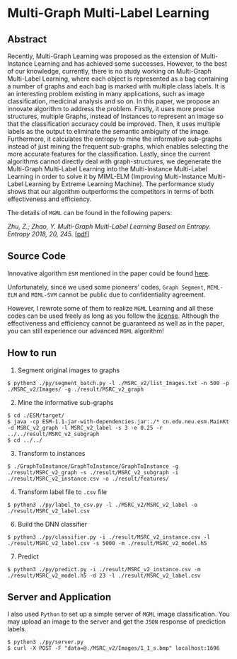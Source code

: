 # Multi-Graph Multi-Label Learning

## Abstract

Recently, Multi-Graph Learning was proposed as the extension of Multi-Instance Learning and has achieved some successes. However, to the best of our knowledge, currently, there is no study working on Multi-Graph Multi-Label Learning, where each object is represented as a bag containing a number of graphs and each bag is marked with multiple class labels. It is an interesting problem existing in many applications, such as image classification, medicinal analysis and so on. In this paper, we propose an innovate algorithm to address the problem. Firstly, it uses more precise structures, multiple Graphs, instead of Instances to represent an image so that the classification accuracy could be improved. Then, it uses multiple labels as the output to eliminate the semantic ambiguity of the image. Furthermore, it calculates the entropy to mine the informative sub-graphs instead of just mining the frequent sub-graphs, which enables selecting the more accurate features for the classification. Lastly, since the current algorithms cannot directly deal with graph-structures, we degenerate the Multi-Graph Multi-Label Learning into the Multi-Instance Multi-Label Learning in order to solve it by MIML-ELM (Improving Multi-Instance Multi-Label Learning by Extreme Learning Machine). The performance study shows that our algorithm outperforms the competitors in terms of both effectiveness and efficiency.

The details of `MGML` can be found in the following papers:

*Zhu, Z.; Zhao, Y.	Multi-Graph Multi-Label Learning Based on Entropy. Entropy 2018, 20, 245.* [[pdf](/entropy-20-00245.pdf)]

## Source Code

Innovative algorithm `ESM` mentioned in the paper could be found [here](/ESM).

Unfortunately, since we used some pioneers' codes, `Graph Segment`, `MIML-ELM` and `MIML-SVM` cannot be public due to confidentiality agreement.

However, I rewrote some of them to realize `MGML` Learning and all these codes can be used freely as long as you follow the [license](/LICENSE). Although the effectiveness and efficiency cannot be guaranteed as well as in the paper, you can still experience our advanced `MGML` algorithm!

## How to run

1. Segment original images to graphs

```
$ python3 ./py/segment_batch.py -l ./MSRC_v2/list_Images.txt -n 500 -p ./MSRC_v2/Images/ -g ./result/MSRC_v2_graph
```

2. Mine the informative sub-graphs

```
$ cd ./ESM/target/
$ java -cp ESM-1.1-jar-with-dependencies.jar:./* cn.edu.neu.esm.MainKt -d MSRC_v2_graph -l MSRC_v2_label -s 3 -e 0.25 -r ../../result/MSRC_v2_subgraph
$ cd ../../
```

3. Transform to instances

```
$ ./GraphToInstance/GraphToInstance/GraphToInstance -g ./result/MSRC_v2_graph -s ./result/MSRC_v2_subgraph -i ./result/MSRC_v2_instance.csv -o ./result/features/
```

4. Transform label file to `.csv` file

```
$ python3 ./py/label_to_csv.py -l ./MSRC_v2/MSRC_v2_label -o ./result/MSRC_v2_label.csv
```

6. Build the DNN classifier

```
$ python3 ./py/classifier.py -i ./result/MSRC_v2_instance.csv -l ./result/MSRC_v2_label.csv -s 5000 -m ./result/MSRC_v2_model.h5
```

7. Predict

```
$ python3 ./py/predict.py -i ./result/MSRC_v2_instance.csv -m ./result/MSRC_v2_model.h5 -d 23 -l ./result/MSRC_v2_label.csv
```

## Server and Application

I also used `Python` to set up a simple server of `MGML` image classification. You may upload an image to the server and get the `JSON` response of prediction labels.

```
$ python3 ./py/server.py
$ curl -X POST -F "data=@./MSRC_v2/Images/1_1_s.bmp" localhost:1696
```